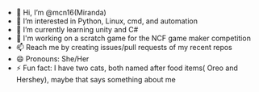 - 👋 Hi, I’m @mcn16(Miranda)
- 👀 I’m interested in Python, Linux, cmd, and automation
- 🌱 I’m currently learning unity and C#
- 👾 I'm working on a scratch game for the NCF game maker competition
- 📫 Reach me by creating issues/pull requests of my recent repos
- 😄 Pronouns: She/Her
- ⚡ Fun fact: I have two cats, both named after food items( Oreo and Hershey), maybe that says something about me

<!---
mcn16/mcn16 is a ✨ special ✨ repository because its `README.md` (this file) appears on your GitHub profile.
You can click the Preview link to take a look at your changes.
--->
